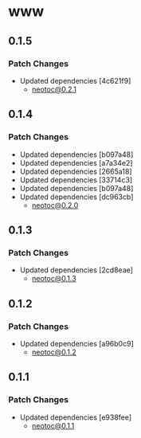 # www

## 0.1.5

### Patch Changes

- Updated dependencies [4c621f9]
  - neotoc@0.2.1

## 0.1.4

### Patch Changes

- Updated dependencies [b097a48]
- Updated dependencies [a7a34e2]
- Updated dependencies [2665a18]
- Updated dependencies [33714c3]
- Updated dependencies [b097a48]
- Updated dependencies [dc963cb]
  - neotoc@0.2.0

## 0.1.3

### Patch Changes

- Updated dependencies [2cd8eae]
  - neotoc@0.1.3

## 0.1.2

### Patch Changes

- Updated dependencies [a96b0c9]
  - neotoc@0.1.2

## 0.1.1

### Patch Changes

- Updated dependencies [e938fee]
  - neotoc@0.1.1
